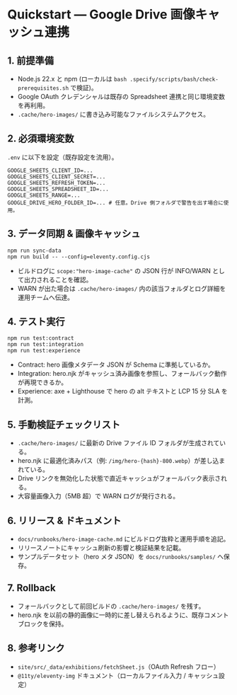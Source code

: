 # Quickstart — Google Drive 画像キャッシュ連携

## 1. 前提準備
- Node.js 22.x と npm (ローカルは `bash .specify/scripts/bash/check-prerequisites.sh` で検証)。
- Google OAuth クレデンシャルは既存の Spreadsheet 連携と同じ環境変数を再利用。
- `.cache/hero-images/` に書き込み可能なファイルシステムアクセス。

## 2. 必須環境変数
`.env` に以下を設定（既存設定を流用）。
```
GOOGLE_SHEETS_CLIENT_ID=...
GOOGLE_SHEETS_CLIENT_SECRET=...
GOOGLE_SHEETS_REFRESH_TOKEN=...
GOOGLE_SHEETS_SPREADSHEET_ID=...
GOOGLE_SHEETS_RANGE=...
GOOGLE_DRIVE_HERO_FOLDER_ID=... # 任意。Drive 側フォルダで警告を出す場合に使用。
```

## 3. データ同期 & 画像キャッシュ
```
npm run sync-data
npm run build -- --config=eleventy.config.cjs
```
- ビルドログに `scope:"hero-image-cache"` の JSON 行が INFO/WARN として出力されることを確認。
- WARN が出た場合は `.cache/hero-images/` 内の該当フォルダとログ詳細を運用チームへ伝達。

## 4. テスト実行
```
npm run test:contract
npm run test:integration
npm run test:experience
```
- Contract: hero 画像メタデータ JSON が Schema に準拠しているか。
- Integration: hero.njk がキャッシュ済み画像を参照し、フォールバック動作が再現できるか。
- Experience: axe + Lighthouse で hero の alt テキストと LCP 15 分 SLA を計測。

## 5. 手動検証チェックリスト
- `.cache/hero-images/` に最新の Drive ファイル ID フォルダが生成されている。
- hero.njk に最適化済みパス（例: `/img/hero-{hash}-800.webp`）が差し込まれている。
- Drive リンクを無効化した状態で直近キャッシュがフォールバック表示される。
- 大容量画像入力（5MB 超）で WARN ログが発行される。

## 6. リリース & ドキュメント
- `docs/runbooks/hero-image-cache.md` にビルドログ抜粋と運用手順を追記。
- リリースノートにキャッシュ刷新の影響と検証結果を記載。
- サンプルデータセット（hero メタ JSON）を `docs/runbooks/samples/` へ保存。

## 7. Rollback
- フォールバックとして前回ビルドの `.cache/hero-images/` を残す。
- hero.njk を以前の静的画像に一時的に差し替えられるように、既存コメントブロックを保持。

## 8. 参考リンク
- `site/src/_data/exhibitions/fetchSheet.js`（OAuth Refresh フロー）
- `@11ty/eleventy-img` ドキュメント（ローカルファイル入力 / キャッシュ設定）
